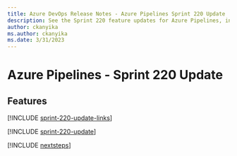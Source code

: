 ```yaml
---
title: Azure DevOps Release Notes - Azure Pipelines Sprint 220 Update
description: See the Sprint 220 feature updates for Azure Pipelines, including next steps.
author: ckanyika
ms.author: ckanyika
ms.date: 3/31/2023
---
```


# Azure Pipelines - Sprint 220 Update

## Features

[!INCLUDE [sprint-220-update-links](../includes/pipelines/sprint-220-update-links.md)]

[!INCLUDE [sprint-220-update](../includes/pipelines/sprint-220-update.md)]

[!INCLUDE [nextsteps](../includes/nextsteps.md)]